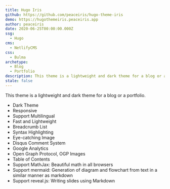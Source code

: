 ```yaml
---
title: Hugo Iris
github: https://github.com/peaceiris/hugo-theme-iris
demo: https://hugothemeiris.peaceiris.app
author: peaceiris
date: 2020-06-25T00:00:00.000Z
ssg:
  - Hugo
cms:
  - NetlifyCMS
css:
  - Bulma
archetype:
  - Blog
  - Portfolio
description: This theme is a lightweight and dark theme for a blog or a portfolio
stale: false
---
```


This theme is a lightweight and dark theme for a blog or a portfolio.

- Dark Theme
- Responsive
- Support Multilingual
- Fast and Lightweight
- Breadcrumb List
- Syntax Highlighting
- Eye-catching Image
- Disqus Comment System
- Google Analytics
- Open Graph Protocol, OGP Images
- Table of Contents
- Support MathJax: Beautiful math in all browsers
- Support mermaid: Generation of diagram and flowchart from text in a similar manner as markdown
- Support reveal.js: Writing slides using Markdown
